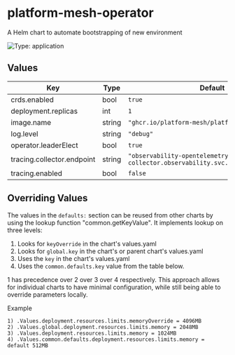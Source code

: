 # platform-mesh-operator

A Helm chart to automate bootstrapping of new environment

![Type: application](https://img.shields.io/badge/Type-application-informational?style=flat-square)
## Values
| Key | Type | Default | Description |
|-----|------|---------|-------------|
| crds.enabled | bool | `true` |  |
| deployment.replicas | int | `1` |  |
| image.name | string | `"ghcr.io/platform-mesh/platform-mesh-operator"` |  |
| log.level | string | `"debug"` |  |
| operator.leaderElect | bool | `true` |  |
| tracing.collector.endpoint | string | `"observability-opentelemetry-collector.observability.svc.cluster.local:4317"` |  |
| tracing.enabled | bool | `false` |  |

## Overriding Values

The values in the `defaults:` section can be reused from other charts by using the lookup function "common.getKeyValue". It implements lookup on three levels:

1. Looks for `keyOverride` in the chart's values.yaml
2. Looks for `global.key` in the chart's or parent chart's values.yaml
3. Uses the `key` in the chart's values.yaml
4. Uses the `common.defaults.key` value from the table below.

1 has precedence over 2 over 3 over 4 respectively. This approach allows for individual charts to have minimal configuration, while still being able to override parameters locally.

Example
```
1) .Values.deployment.resources.limits.memoryOverride = 4096MB
2) .Values.global.deployment.resources.limits.memory = 2048MB
3) .Values.deployment.resources.limits.memory = 1024MB
4) .Values.common.defaults.deployment.resources.limits.memory = default 512MB
```
